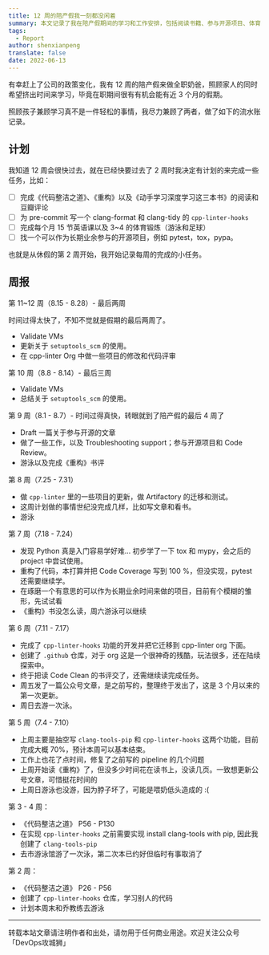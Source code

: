 ```yaml
---
title: 12 周的陪产假我一刻都没闲着
summary: 本文记录了我在陪产假期间的学习和工作安排，包括阅读书籍、参与开源项目、体育锻炼等，分享了如何在照顾家庭的同时保持学习和成长。
tags:
  - Report
author: shenxianpeng
translate: false
date: 2022-06-13
---
```


有幸赶上了公司的政策变化，我有 12 周的陪产假来做全职奶爸，照顾家人的同时希望挤出时间来学习，毕竟在职期间很有有机会能有近 3 个月的假期。

照顾孩子兼顾学习真不是一件轻松的事情，我尽力兼顾了两者，做了如下的流水账记录。

## 计划

我知道 12 周会很快过去，就在已经快要过去了 2 周时我决定有计划的来完成一些任务，比如：

- [ ]  完成《代码整洁之道》、《重构》以及《动手学习深度学习这三本书》的阅读和豆瓣评论
- [ ]  为 pre-commit 写一个 clang-format 和 clang-tidy 的 `cpp-linter-hooks`
- [ ]  完成每个月 15 节英语课以及 3~4 的体育锻炼（游泳和足球）
- [ ]  找一个可以作为长期业余参与的开源项目，例如 pytest，tox，pypa。

也就是从休假的第 2 周开始，我开始记录每周的完成的小任务。



## 周报

第 11~12 周（8.15 - 8.28）- 最后两周

时间过得太快了，不知不觉就是假期的最后两周了。

- Validate VMs
- 更新关于 `setuptools_scm` 的使用。
- 在 cpp-linter Org 中做一些项目的修改和代码评审

第 10 周（8.8 - 8.14）- 最后三周

- Validate VMs
- 总结关于 `setuptools_scm` 的使用。

第 9 周（8.1 - 8.7）- 时间过得真快，转眼就到了陪产假的最后 4 周了

- Draft 一篇关于参与开源的文章
- 做了一些工作，以及 Troubleshooting support；参与开源项目和 Code Review。
- 游泳以及完成《重构》书评

第 8 周（7.25 - 7.31）

- 做 `cpp-linter` 里的一些项目的更新，做 Artifactory 的迁移和测试。
- 这周计划做的事情世纪没完成几样，比如写文章和看书。
- 游泳

第 7 周（7.18 - 7.24）

- 发现 Python 真是入门容易学好难... 初步学了一下 tox 和 mypy，会之后的 project 中尝试使用。
- 重构了代码，本打算并把 Code Coverage 写到 100 %，但没实现，pytest 还需要继续学。
- 在琢磨一个有意思的可以作为长期业余时间来做的项目，目前有个模糊的雏形，先试试看
- 《重构》书没怎么读，周六游泳可以继续

第 6 周（7.11 - 7.17）

- 完成了 `cpp-linter-hooks` 功能的开发并把它迁移到 cpp-linter org 下面。
- 创建了 `.github` 仓库，对于 org 这是一个很神奇的残酷，玩法很多，还在陆续探索中。
- 终于把读 Code Clean 的书评交了，还需继续读完成任务。
- 周五发了一篇公众号文章，是之前写的，整理终于发出了，这是 3 个月以来的第一次更新。
- 周日去游一次泳。

第 5 周（7.4 - 7.10）

- 上周主要是抽空写 `clang-tools-pip` 和 `cpp-linter-hooks` 这两个功能，目前完成大概 70%，预计本周可以基本结束。
- 工作上也花了点时间，修复了之前写的 pipeline 的几个问题
- 上周开始读《重构》了，但没多少时间花在读书上，没读几页。一致想更新公号文章，可惜挺花时间的
- 上周日游泳也没游，因为脖子坏了，可能是喂奶低头造成的 :(

第 3 - 4 周：

- 《代码整洁之道》 P56 - P130
- 在实现 `cpp-linter-hooks` 之前需要实现 install clang-tools with pip, 因此我创建了 `clang-tools-pip`
- 去市游泳馆游了一次泳，第二次本已约好但临时有事取消了

第 2 周：

- 《代码整洁之道》 P26 - P56
- 创建了 `cpp-linter-hooks` 仓库，学习别人的代码
- 计划本周末和乔教练去游泳

---

转载本站文章请注明作者和出处，请勿用于任何商业用途。欢迎关注公众号「DevOps攻城狮」
